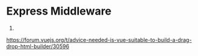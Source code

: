 # Express Middleware

1.

https://forum.vuejs.org/t/advice-needed-is-vue-suitable-to-build-a-drag-drop-html-builder/30596
